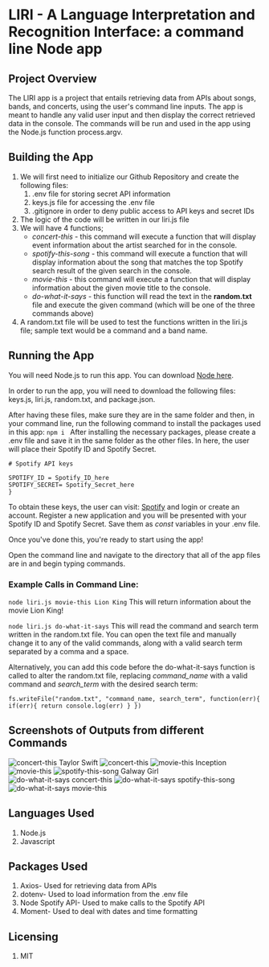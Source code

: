 # LIRI - A Language Interpretation and Recognition Interface: a command line Node app 

## Project Overview
The LIRI app is a project that entails retrieving data from APIs about songs, bands, and concerts, using the user's command line inputs.
The app is meant to handle any valid user input and then display the correct retrieved data in the console. The commands will be run and used in the app using the Node.js function process.argv.

## Building the App
1. We will first need to initialize our Github Repository and create the following files:
    1. .env file for storing secret API information
    2. keys.js file for accessing the .env file
    3. .gitignore in order to deny public access to API keys and secret IDs
2. The logic of the code will be written in our liri.js file
3. We will have 4 functions;
    - *concert-this* - this command will execute a function that will display event information about the artist searched for in the console.
    - *spotify-this-song* - this command will execute a function that will display information about the song that matches the top Spotify search result of the given search in the console.
    - *movie-this* - this command will execute a function that will display information about the given movie title to the console.
    - *do-what-it-says* - this function will read the text in the **random.txt** file and execute the given command (which will be one of the three commands above) 
4. A random.txt file will be used to test the functions written in the liri.js file; sample text would be a command and a band name.

## Running the App
You will need Node.js to run this app. You can download [Node here](https://nodejs.org/en/download/).

In order to run the app, you will need to download the following files: keys.js, liri.js, random.txt, and package.json.

After having these files, make sure they are in the same folder and then, in your command line, run the following command to install the packages used in this app:
`
npm i 
`
After installing the necessary packages, please create a .env file and save it in the same folder as the other files. In here, the user will place their Spotify ID and Spotify Secret.

```js{
# Spotify API keys

SPOTIFY_ID = Spotify_ID_here
SPOTIFY_SECRET= Spotify_Secret_here
}
```

To obtain these keys, the user can visit:
[Spotify](https://developer.spotify.com/my-applications/#!/) and login or create an account. Register a new application and you will be presented with your Spotify ID and Spotify Secret. Save them as *const* variables in your .env file.

Once you've done this, you're ready to start using the app!

Open the command line and navigate to the directory that all of the app files are in and begin typing commands. 

### Example Calls in Command Line: 
`
node liri.js movie-this Lion King
`
This will return information about the movie Lion King!

`
node liri.js do-what-it-says
`
This will read the command and search term written in the random.txt file. You can open the text file and manually change it to any of the valid commands, along with a valid search term separated by a comma and a space. 

Alternatively, you can add this code before the do-what-it-says function is called to alter the random.txt file, replacing *command_name* with a valid command and *search_term* with the desired search term:

`
fs.writeFile("random.txt", "command_name, search_term", function(err){
    if(err){
       return console.log(err)
    }
})
`
## Screenshots of Outputs from different Commands

![concert-this Taylor Swift](/images/concert-ts.jpg)
![concert-this](/images/concert-no-show.jpg)
![movie-this Inception](/images/movie-inception.jpg)
![movie-this](/images/movie-none.jpg)
![spotify-this-song Galway Girl](/images/song-gg.jpg)
![do-what-it-says concert-this](/images/do-it-concert.jpg)
![do-what-it-says spotify-this-song](/images/do-it-song.jpg)
![do-what-it-says movie-this](/images/do-it-movie.jpg)

## Languages Used
1. Node.js
2. Javascript

## Packages Used
1. Axios- Used for retrieving data from APIs
2. dotenv- Used to load information from the .env file
3. Node Spotify API- Used to make calls to the Spotify API
4. Moment- Used to deal with dates and time formatting

## Licensing
1. MIT
